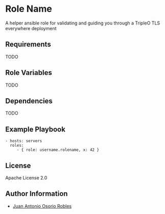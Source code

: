 Role Name
=========

A helper ansible role for validating and guiding you through a TripleO TLS
everywhere deployment

Requirements
------------

TODO

Role Variables
--------------

TODO

Dependencies
------------

TODO

Example Playbook
----------------


    - hosts: servers
      roles:
         - { role: username.rolename, x: 42 }

License
-------

Apache License 2.0

Author Information
------------------

* [Juan Antonio Osorio Robles](https://jaormx.github.io/)
